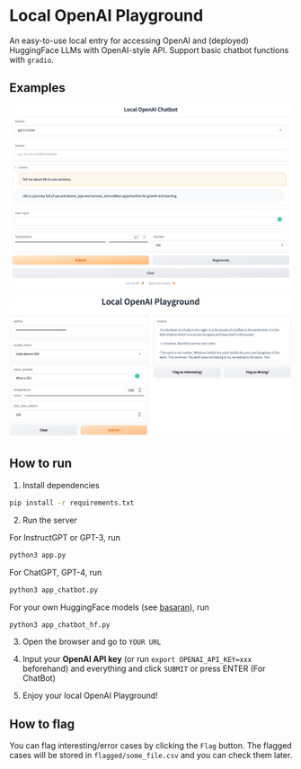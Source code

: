 # Local OpenAI Playground


An easy-to-use local entry for accessing OpenAI and (deployed) HuggingFace LLMs with OpenAI-style API. Support basic chatbot functions with `gradio`.

## Examples

![chatbot](/images/chatbot.png)

![demo](/images/demo.jpg)


## How to run

1. Install dependencies

```bash
pip install -r requirements.txt
```

2. Run the server 

For InstructGPT or GPT-3, run

```bash
python3 app.py
```

For ChatGPT, GPT-4, run

```bash
python3 app_chatbot.py
```

For your own HuggingFace models (see [basaran](https://github.com/hyperonym/basaran)), run

```bash
python3 app_chatbot_hf.py
```

3. Open the browser and go to `YOUR URL`

4. Input your **OpenAI API key** (or run `export OPENAI_API_KEY=xxx` beforehand) and everything and click `SUBMIT` or press ENTER (For ChatBot)

5. Enjoy your local OpenAI Playground!


## How to flag

You can flag interesting/error cases by clicking the `Flag` button. The flagged cases will be stored in `flagged/some_file.csv` and you can check them later.

